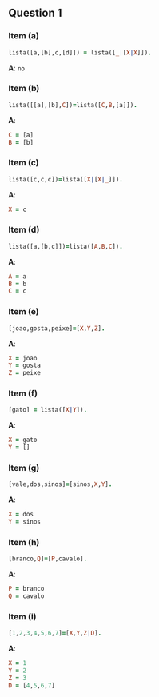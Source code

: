 ## Question 1

### Item (a)
```prolog
lista([a,[b],c,[d]]) = lista([_|[X|X]]).
```

**A**: `no`

### Item (b)
```prolog
lista([[a],[b],C])=lista([C,B,[a]]).
```

**A**:
```prolog
C = [a]
B = [b]
```

### Item (c)
```prolog
lista([c,c,c])=lista([X|[X|_]]).
```

**A**:
```prolog
X = c
```

### Item (d)
```prolog
lista([a,[b,c]])=lista([A,B,C]).
```

**A**:
```prolog
A = a
B = b
C = c
```

### Item (e)
```prolog
[joao,gosta,peixe]=[X,Y,Z].
```

**A**:
```prolog
X = joao
Y = gosta
Z = peixe
```

### Item (f)
```prolog
[gato] = lista([X|Y]).
```

**A**:
```prolog
X = gato
Y = []
```

### Item (g)
```prolog
[vale,dos,sinos]=[sinos,X,Y].
```

**A**:
```prolog
X = dos
Y = sinos
```

### Item (h)
```prolog
[branco,Q]=[P,cavalo].
```

**A**:
```prolog
P = branco
Q = cavalo
```

### Item (i)
```prolog
[1,2,3,4,5,6,7]=[X,Y,Z|D].
```

**A**:
```prolog
X = 1
Y = 2
Z = 3
D = [4,5,6,7]
```

